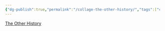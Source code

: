 ```yaml
---
{"dg-publish":true,"permalink":"/collage-the-other-history/","tags":["c/shadow","c/abstract","c/pages","c/circle","c/purple","c/letters","c/kanyer-art-collection"],"created":"2024-01-03T16:38:37.370-05:00","updated":"2024-01-03T16:39:17.199-05:00"}
---
```



[The Other History](https://www.instagram.com/p/CI1sKESh3V-/)
